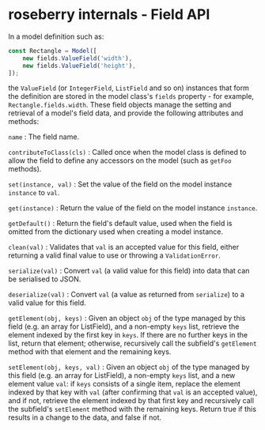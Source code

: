 # roseberry internals - Field API

In a model definition such as:

```javascript
const Rectangle = Model([
    new fields.ValueField('width'),
    new fields.ValueField('height'),
]);
```

the `ValueField` (or `IntegerField`, `ListField` and so on) instances that form the definition are stored in the model class's `fields` property - for example, `Rectangle.fields.width`. These field objects manage the setting and retrieval of a model's field data, and provide the following attributes and methods:

`name`
: The field name.

`contributeToClass(cls)`
: Called once when the model class is defined to allow the field to define any accessors on the model (such as `getFoo` methods).

`set(instance, val)`
: Set the value of the field on the model instance `instance` to `val`.

`get(instance)`
: Return the value of the field on the model instance `instance`.

`getDefault()`
: Return the field's default value, used when the field is omitted from the dictionary used when creating a model instance.

`clean(val)`
: Validates that `val` is an accepted value for this field, either returning a valid final value to use or throwing a `ValidationError`.

`serialize(val)`
: Convert `val` (a valid value for this field) into data that can be serialised to JSON.

`deserialize(val)`
: Convert `val` (a value as returned from `serialize`) to a valid value for this field.

`getElement(obj, keys)`
: Given an object `obj` of the type managed by this field (e.g. an array for ListField), and a non-empty `keys` list, retrieve the element indexed by the first key in `keys`. If there are no further keys in the list, return that element; otherwise, recursively call the subfield's `getElement` method with that element and the remaining keys.

`setElement(obj, keys, val)`
: Given an object `obj` of the type managed by this field (e.g. an array for ListField), a non-empty `keys` list, and a new element value `val`: if `keys` consists of a single item, replace the element indexed by that key with `val` (after confirming that `val` is an accepted value), and if not, retrieve the element indexed by that first key and recursively call the subfield's `setElement` method with the remaining keys. Return true if this results in a change to the data, and false if not.
